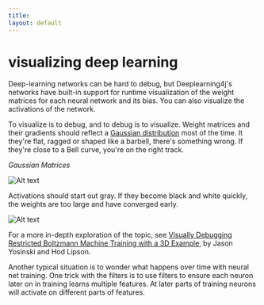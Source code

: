 ```yaml
---
title: 
layout: default
---
```


# visualizing deep learning

Deep-learning networks can be hard to debug, but Deeplearning4j's networks have built-in support for runtime visualization of the weight matrices for each neural network and its bias. You can also visualize the activations of the network. 

To visualize is to debug, and to debug is to visualize. Weight matrices and their gradients should reflect a [Gaussian distribution](http://deeplearning4j.org/glossary.html#gaussian) most of the time. It they're flat, ragged or shaped like a barbell, there's something wrong. If they're close to a Bell curve, you're on the right track.

*Gaussian Matrices*

![Alt text](../img/weighthist.png)

Activations should start out gray. If they become black and white quickly, the weights are too large and have converged early. 

![Alt text](../img/activations.png)

For a more in-depth exploration of the topic, see [Visually Debugging Restricted Boltzmann Machine Training with a 3D Example](http://yosinski.com/media/papers/Yosinski2012VisuallyDebuggingRestrictedBoltzmannMachine.pdf), by Jason Yosinski and Hod Lipson.



Another typical situation is to wonder what happens over time with neural net training. One trick with the filters is to use filters to ensure each neuron later on in training learns multiple features. At later parts of training neurons will activate on different parts of features.